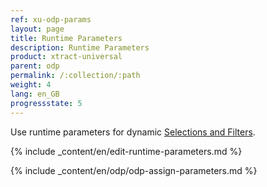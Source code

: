 ```yaml
---
ref: xu-odp-params
layout: page
title: Runtime Parameters
description: Runtime Parameters
product: xtract-universal
parent: odp
permalink: /:collection/:path
weight: 4
lang: en_GB
progressstate: 5
---
```


Use runtime parameters for dynamic [Selections and Filters](./odp-define#selections-and-filters).

{% include _content/en/edit-runtime-parameters.md %}

{% include _content/en/odp/odp-assign-parameters.md %}